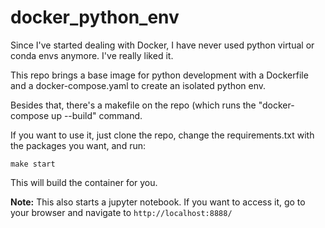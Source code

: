 # docker_python_env

Since I've started dealing with Docker, I have never used python virtual or conda envs anymore. I've really liked it.

This repo brings a base image for python development with a Dockerfile and a docker-compose.yaml to create an isolated python env. 

Besides that, there's a makefile on the repo (which runs the "docker-compose up --build" command.

If you want to use it, just clone the repo, change the requirements.txt with the packages you want, and run:

```make start```

This will build the container for you.

**Note:** This also starts a jupyter notebook. If you want to access it, go to your browser and navigate to ```http://localhost:8888/```
